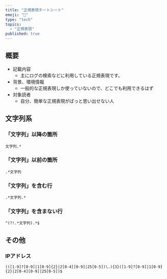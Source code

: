 ```yaml
---
title: "正規表現チートシート"
emoji: "📝"
type: "tech"
topics:
  - "正規表現"
published: true
---
```


## 概要
- 記載内容
    - 主にログの検索などに利用している正規表現です。
- 背景、環境情報
    - 一般的な正規表現しか使っていないので、どこでも利用できるはず
- 対象読者
    - 自分、簡単な正規表現がぱっと思い出せない人
## 文字列系
### 「文字列」以降の箇所
```
文字列.*
```

### 「文字列」以前の箇所
```
.*文字列
```

### 「文字列」を含む行
```
.*文字列.*
```

### 「文字列」を含まない行
```
^(?!.*文字列).*$
```

## その他
### IPアドレス
```
(([1-9]?[0-9]|1[0-9]{2}|2[0-4][0-9]|25[0-5])\.){3}([1-9]?[0-9]|1[0-9]{2}|2[0-4][0-9]|25[0-5])$
```